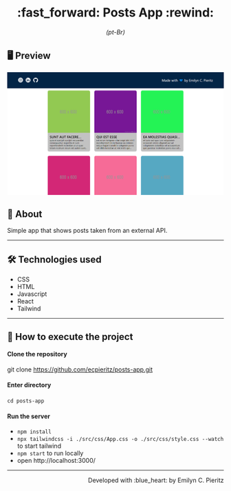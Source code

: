 <h1 align = "center"> :fast_forward: Posts App :rewind: </h1>
<h6 align = "center">(pt-Br)</h6>

## 🖥 Preview
<p align = "center">
  <img src = "https://github.com/ecpieritz/posts-app/blob/main/public/print-post-app.png?raw=true" width = "700" height = "auto">
</p>

## 📖 About
<p>Simple app that shows posts taken from an external API.</p>

---

## 🛠 Technologies used
- CSS
- HTML
- Javascript
- React
- Tailwind

---


## 🚀 How to execute the project
#### Clone the repository
git clone https://github.com/ecpieritz/posts-app.git

#### Enter directory
`cd posts-app`

#### Run the server
- `npm install`
- `npx tailwindcss -i ./src/css/App.css -o ./src/css/style.css --watch` to start tailwind
- `npm start` to run locally
- open http://localhost:3000/ 

---
<p align = "right">Developed with :blue_heart: by Emilyn C. Pieritz</p>
